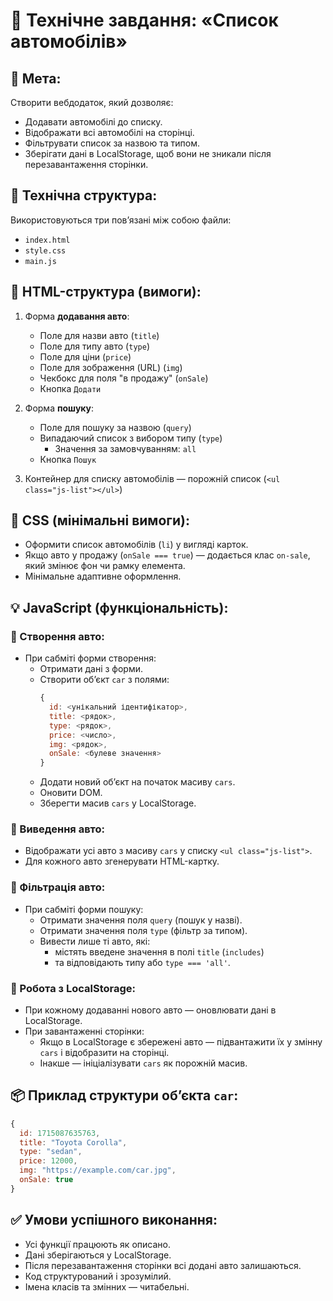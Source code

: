 # 📄 Технічне завдання: «Список автомобілів»

## 🎯 Мета:

Створити вебдодаток, який дозволяє:

- Додавати автомобілі до списку.
- Відображати всі автомобілі на сторінці.
- Фільтрувати список за назвою та типом.
- Зберігати дані в LocalStorage, щоб вони не зникали після перезавантаження сторінки.

## 🧱 Технічна структура:

Використовуються три пов’язані між собою файли:

- `index.html`
- `style.css`
- `main.js`

## 🔌 HTML-структура (вимоги):

1. Форма **додавання авто**:

   - Поле для назви авто (`title`)
   - Поле для типу авто (`type`)
   - Поле для ціни (`price`)
   - Поле для зображення (URL) (`img`)
   - Чекбокс для поля "в продажу" (`onSale`)
   - Кнопка `Додати`

2. Форма **пошуку**:

   - Поле для пошуку за назвою (`query`)
   - Випадаючий список з вибором типу (`type`)
     - Значення за замовчуванням: `all`
   - Кнопка `Пошук`

3. Контейнер для списку автомобілів — порожній список (`<ul class="js-list"></ul>`)

## 🎨 CSS (мінімальні вимоги):

- Оформити список автомобілів (`li`) у вигляді карток.
- Якщо авто у продажу (`onSale === true`) — додається клас `on-sale`, який змінює фон чи рамку елемента.
- Мінімальне адаптивне оформлення.

## 💡 JavaScript (функціональність):

### 🔹 Створення авто:

- При сабміті форми створення:
  - Отримати дані з форми.
  - Створити обʼєкт `car` з полями:
    ```js
    {
      id: <унікальний ідентифікатор>,
      title: <рядок>,
      type: <рядок>,
      price: <число>,
      img: <рядок>,
      onSale: <булеве значення>
    }
    ```
  - Додати новий обʼєкт на початок масиву `cars`.
  - Оновити DOM.
  - Зберегти масив `cars` у LocalStorage.

### 🔹 Виведення авто:

- Відображати усі авто з масиву `cars` у списку `<ul class="js-list">`.
- Для кожного авто згенерувати HTML-картку.

### 🔹 Фільтрація авто:

- При сабміті форми пошуку:
  - Отримати значення поля `query` (пошук у назві).
  - Отримати значення поля `type` (фільтр за типом).
  - Вивести лише ті авто, які:
    - містять введене значення в полі `title` (`includes`)
    - та відповідають типу або `type === 'all'`.

### 🔹 Робота з LocalStorage:

- При кожному додаванні нового авто — оновлювати дані в LocalStorage.
- При завантаженні сторінки:
  - Якщо в LocalStorage є збережені авто — підвантажити їх у змінну `cars` і відобразити на сторінці.
  - Інакше — ініціалізувати `cars` як порожній масив.

## 📦 Приклад структури обʼєкта `car`:

```js
{
  id: 1715087635763,
  title: "Toyota Corolla",
  type: "sedan",
  price: 12000,
  img: "https://example.com/car.jpg",
  onSale: true
}
```

## ✅ Умови успішного виконання:

- Усі функції працюють як описано.
- Дані зберігаються у LocalStorage.
- Після перезавантаження сторінки всі додані авто залишаються.
- Код структурований і зрозумілий.
- Імена класів та змінних — читабельні.
